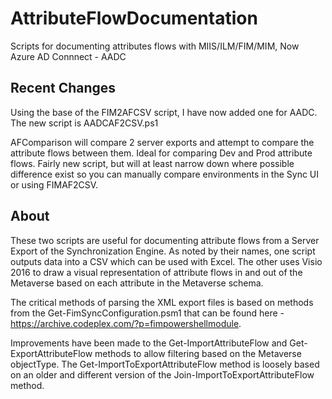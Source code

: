 # AttributeFlowDocumentation
Scripts for documenting attributes flows with MIIS/ILM/FIM/MIM, Now Azure AD Connnect - AADC

## Recent Changes
Using the base of the FIM2AFCSV script, I have now added one for AADC.  The new script is AADCAF2CSV.ps1

AFComparison will compare 2 server exports and attempt to compare the attribute flows between them.  Ideal for comparing Dev and Prod attribute flows.  Fairly new script, but will at least narrow down where possible difference exist so you can manually compare environments in the Sync UI or using FIMAF2CSV.

## About
These two scripts are useful for documenting attribute flows from a Server Export of the Synchronization Engine.  As noted by their names, one script outputs data into a CSV which can be used with Excel.  The other uses Visio 2016 to draw a visual representation of attribute flows in and out of the Metaverse based on each attribute in the Metaverse schema.

The critical methods of parsing the XML export files is based on methods from the Get-FimSyncConfiguration.psm1 that can be found here - https://archive.codeplex.com/?p=fimpowershellmodule.

Improvements have been made to the Get-ImportAttributeFlow and Get-ExportAttributeFlow methods to allow filtering based on the Metaverse objectType.  The Get-ImportToExportAttributeFlow method is loosely based on an older and different version of the Join-ImportToExportAttributeFlow method.
